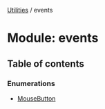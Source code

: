 [Utilities](../README.md) / events

# Module: events

## Table of contents

### Enumerations

- [MouseButton](../enums/events.MouseButton.md)
